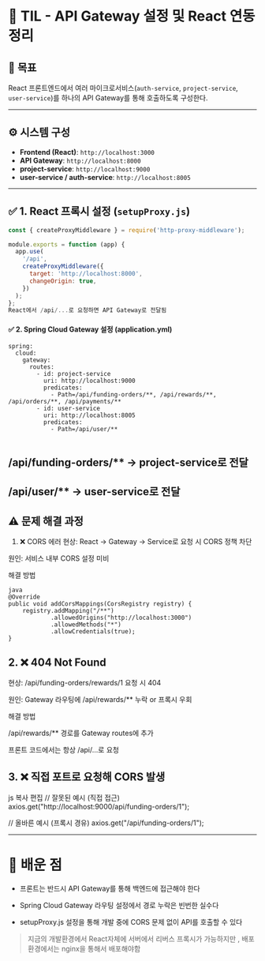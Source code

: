 # 📆 TIL - API Gateway 설정 및 React 연동 정리

## 🎯 목표
React 프론트엔드에서 여러 마이크로서비스(`auth-service`, `project-service`, `user-service`)를 하나의 API Gateway를 통해 호출하도록 구성한다.

---

## ⚙️ 시스템 구성

- **Frontend (React)**: `http://localhost:3000`
- **API Gateway**: `http://localhost:8000`
- **project-service**: `http://localhost:9000`
- **user-service / auth-service**: `http://localhost:8005`

---

## ✅ 1. React 프록시 설정 (`setupProxy.js`)

```js
const { createProxyMiddleware } = require('http-proxy-middleware');

module.exports = function (app) {
  app.use(
    '/api',
    createProxyMiddleware({
      target: 'http://localhost:8000',
      changeOrigin: true,
    })
  );
};
React에서 /api/...로 요청하면 API Gateway로 전달됨
```
#### ✅ 2. Spring Cloud Gateway 설정 (application.yml)
```
spring:
  cloud:
    gateway:
      routes:
        - id: project-service
          uri: http://localhost:9000
          predicates:
            - Path=/api/funding-orders/**, /api/rewards/**, /api/orders/**, /api/payments/**
        - id: user-service
          uri: http://localhost:8005
          predicates:
            - Path=/api/user/**
            
```
/api/funding-orders/** → project-service로 전달
---
/api/user/** → user-service로 전달
---
## ⚠️ 문제 해결 과정
1. ❌ CORS 에러
현상: React → Gateway → Service로 요청 시 CORS 정책 차단

원인: 서비스 내부 CORS 설정 미비

해결 방법
```
java
@Override
public void addCorsMappings(CorsRegistry registry) {
    registry.addMapping("/**")
            .allowedOrigins("http://localhost:3000")
            .allowedMethods("*")
            .allowCredentials(true);
}
```
## 2. ❌ 404 Not Found
현상: /api/funding-orders/rewards/1 요청 시 404

원인: Gateway 라우팅에 /api/rewards/** 누락 or 프록시 우회

해결 방법

/api/rewards/** 경로를 Gateway routes에 추가

프론트 코드에서는 항상 /api/...로 요청

## 3. ❌ 직접 포트로 요청해 CORS 발생
js
복사
편집
// 잘못된 예시 (직접 접근)
axios.get("http://localhost:9000/api/funding-orders/1");

// 올바른 예시 (프록시 경유)
axios.get("/api/funding-orders/1");

---

# 🧠 배운 점
- 프론트는 반드시 API Gateway를 통해 백엔드에 접근해야 한다

- Spring Cloud Gateway 라우팅 설정에서 경로 누락은 빈번한 실수다

- setupProxy.js 설정을 통해 개발 중에 CORS 문제 없이 API를 호출할 수 있다
> 지금의 개발환경에서 React자체에 서버에서 리버스 프록시가 가능하지만 ,
배포 환경에서는 nginx을 통해서 배포해야함
